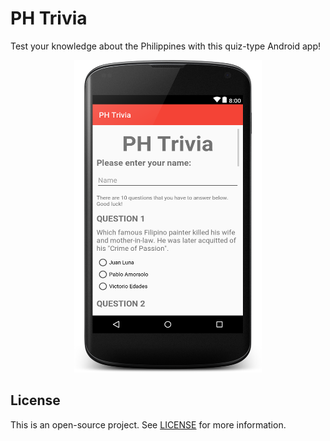 # PH Trivia

Test your knowledge about the Philippines with this quiz-type Android app!

<div align="center">
    <img src="github/preview.png" height="500px" width="300px">
</div>


## License

This is an open-source project. See [LICENSE](LICENSE) for more information.